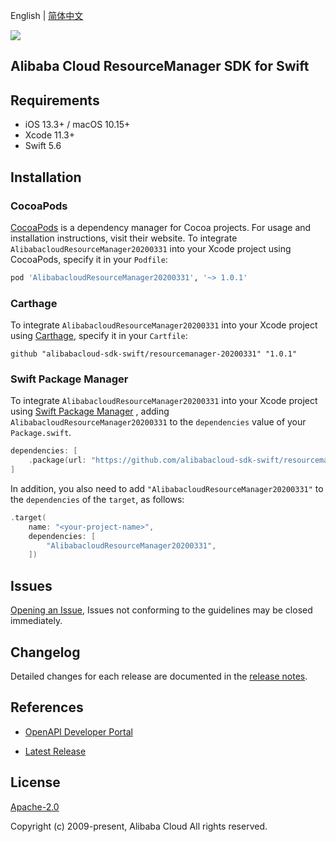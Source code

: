 English | [简体中文](README-CN.md)

![](https://aliyunsdk-pages.alicdn.com/icons/AlibabaCloud.svg)

## Alibaba Cloud ResourceManager SDK for Swift

## Requirements

- iOS 13.3+ / macOS 10.15+
- Xcode 11.3+
- Swift 5.6

## Installation

### CocoaPods

[CocoaPods](https://cocoapods.org) is a dependency manager for Cocoa projects. For usage and installation instructions, visit their website. To integrate `AlibabacloudResourceManager20200331` into your Xcode project using CocoaPods, specify it in your `Podfile`:

```ruby
pod 'AlibabacloudResourceManager20200331', '~> 1.0.1'
```

### Carthage

To integrate `AlibabacloudResourceManager20200331` into your Xcode project using [Carthage](https://github.com/Carthage/Carthage), specify it in your `Cartfile`:

```ogdl
github "alibabacloud-sdk-swift/resourcemanager-20200331" "1.0.1"
```

### Swift Package Manager

To integrate `AlibabacloudResourceManager20200331` into your Xcode project using [Swift Package Manager](https://swift.org/package-manager/) , adding `AlibabacloudResourceManager20200331` to the `dependencies` value of your `Package.swift`.

```swift
dependencies: [
    .package(url: "https://github.com/alibabacloud-sdk-swift/resourcemanager-20200331.git", from: "1.0.1")
]
```

In addition, you also need to add `"AlibabacloudResourceManager20200331"` to the `dependencies` of the `target`, as follows:

```swift
.target(
    name: "<your-project-name>",
    dependencies: [
        "AlibabacloudResourceManager20200331",
    ])
```

## Issues

[Opening an Issue](https://github.com/alibabacloud-sdk-swift/resourcemanager-20200331/issues/new), Issues not conforming to the guidelines may be closed immediately.

## Changelog

Detailed changes for each release are documented in the [release notes](./ChangeLog.txt).

## References

* [OpenAPI Developer Portal](https://next.api.alibabacloud.com/home)
- [Latest Release](https://github.com/alibabacloud-sdk-swift/resourcemanager-20200331)

## License

[Apache-2.0](http://www.apache.org/licenses/LICENSE-2.0)

Copyright (c) 2009-present, Alibaba Cloud All rights reserved.

